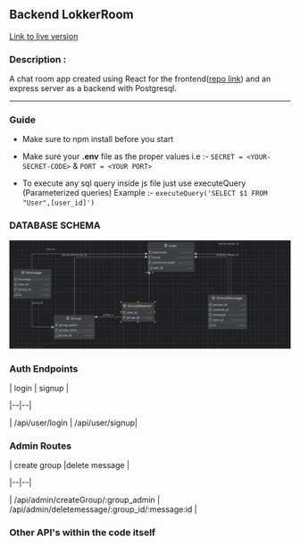 
## Backend LokkerRoom

  

[Link to live version](https://lokkerroom-d7516.web.app/)

  

### Description :

  

A chat room app created using React for the frontend([repo link](https://github.com/asakshat/frontend_lokker)) and an express server as a backend with Postgresql.

  

---

### Guide

- Make sure to npm install before you start
- Make sure your **.env** file as the proper values
 i.e :- `SECRET = <YOUR-SECRET-CODE>`  & `PORT = <YOUR PORT>`

- To execute any sql query inside js file just use executeQuery (Parameterized queries)
 Example :- `executeQuery('SELECT $1 FROM "User",[user_id]')`

 ### DATABASE SCHEMA 
 ![alt text](./image.png "Title")

### Auth Endpoints

  

<!-- prettier-ignore -->

| login | signup |

|--|--|

| /api/user/login | /api/user/signup|

  

### Admin Routes

  

<!-- prettier-ignore -->

| create group |delete message |

|--|--|

| /api/admin/createGroup/:group_admin | /api/admin/deletemessage/:group_id/:message:id |

  

### Other API's within the code itself
